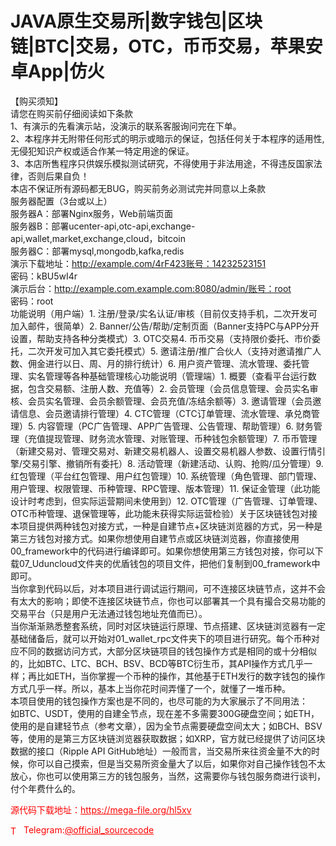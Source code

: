 # JAVA原生交易所|数字钱包|区块链|BTC|交易，OTC，币币交易，苹果安卓App|仿火

【购买须知】<br>请您在购买前仔细阅读如下条款<br>1、有演示的先看演示站，没演示的联系客服询问完在下单。<br>2、本程序并无附带任何形式的明示或暗示的保证，包括任何关于本程序的适用性, 无侵犯知识产权或适合作某一特定用途的保证。<br>3、本店所售程序只供娱乐模拟测试研究，不得使用于非法用途，不得违反国家法律，否则后果自负！       <br>本店不保证所有源码都无BUG，购买前务必测试完并同意以上条款   <br>服务器配置（3台或以上）<br>服务器A：部署Nginx服务，Web前端页面<br>服务器B：部署ucenter-api,otc-api,exchange-api,wallet,market,exchange,cloud，bitcoin<br>服务器C：部署mysql,mongodb,kafka,redis<br>演示下载地址：http://example.com/4rF423账号：14232523151<br>密码：kBU5wI4r<br>演示后台：http://example.com.example.com:8080/admin/账号：root<br>密码：root<br>功能说明（用户端）1. 注册/登录/实名认证/审核（目前仅支持手机，二次开发可加入邮件，很简单）2. Banner/公告/帮助/定制页面（Banner支持PC与APP分开设置，帮助支持各种分类模式）3. OTC交易4. 币币交易（支持限价委托、市价委托，二次开发可加入其它委托模式）5. 邀请注册/推广合伙人（支持对邀请推广人数、佣金进行以日、周、月的排行统计）6. 用户资产管理、流水管理、委托管理、实名管理等各种基础管理核心功能说明（管理端）1. 概要（查看平台运行数据，包含交易额、注册人数、充值等）2. 会员管理（会员信息管理、会员实名审核、会员实名管理、会员余额管理、会员充值/冻结余额等）3. 邀请管理（会员邀请信息、会员邀请排行管理）4. CTC管理（CTC订单管理、流水管理、承兑商管理）5. 内容管理（PC广告管理、APP广告管理、公告管理、帮助管理）6. 财务管理（充值提现管理、财务流水管理、对账管理、币种钱包余额管理）7. 币币管理（新建交易对、管理交易对、新建交易机器人、设置交易机器人参数、设置行情引擎/交易引擎、撤销所有委托）8. 活动管理（新建活动、认购、抢购/瓜分管理）9. 红包管理（平台红包管理、用户红包管理）10. 系统管理（角色管理、部门管理、用户管理、权限管理、币种管理、RPC管理、版本管理）11. 保证金管理（此功能设计时考虑到，但实际运营期间未使用到）12. OTC管理（广告管理、订单管理、OTC币种管理、退保管理等，此功能未获得实际运营检验）关于区块链钱包对接本项目提供两种钱包对接方式，一种是自建节点+区块链浏览器的方式，另一种是第三方钱包对接方式。如果你想使用自建节点或区块链浏览器，你直接使用00_framework中的代码进行编译即可。如果你想使用第三方钱包对接，你可以下载07_Uduncloud文件夹的优盾钱包的项目文件，把他们复制到00_framework中即可。<br>当你拿到代码以后，对本项目进行调试运行期间，可不连接区块链节点，这并不会有太大的影响；即使不连接区块链节点，你也可以部署其一个具有撮合交易功能的交易平台（只是用户无法通过钱包地址充值而已）。<br>当你渐渐熟悉整套系统，同时对区块链运行原理、节点搭建、区块链浏览器有一定基础储备后，就可以开始对01_wallet_rpc文件夹下的项目进行研究。每个币种对应不同的数据访问方式，大部分区块链项目的钱包操作方式是相同的或十分相似的，比如BTC、LTC、BCH、BSV、BCD等BTC衍生币，其API操作方式几乎一样；再比如ETH，当你掌握一个币种的操作，其他基于ETH发行的数字钱包的操作方式几乎一样。所以，基本上当你花时间弄懂了一个，就懂了一堆币种。<br>本项目使用的钱包操作方案也是不同的，也尽可能的为大家展示了不同用法：<br>如BTC、USDT，使用的自建全节点，现在差不多需要300G硬盘空间；如ETH，使用的是自建轻节点（参考文章），因为全节点需要硬盘空间太大；如BCH、BSV等，使用的是第三方区块链浏览器获取数据；如XRP，官方就已经提供了访问区块数据的接口（Ripple API GitHub地址）一般而言，当交易所来往资金量不大的时候，你可以自己摸索，但是当交易所资金量大了以后，如果你对自己操作钱包不太放心，你也可以使用第三方的钱包服务，当然，这需要你与钱包服务商进行谈判，付个年费什么的。<br>


<p style="color: red;">源代码下载地址：<a href="https://mega-file.org/hl5xv" style="color: red;">https://mega-file.org/hl5xv</a></p><p style="color: red;"><img src="https://cdn-icons-png.flaticon.com/512/2111/2111646.png" alt="Telegram Icon" style="width: 16px; vertical-align: middle; margin-right: 5px;">Telegram:<a href="https://t.me/official_sourcecode" style="color: red;">@official_sourcecode</a></p>